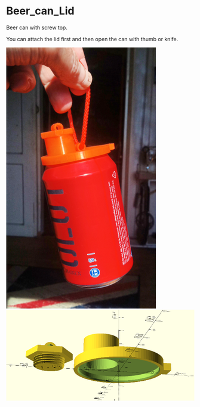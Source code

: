 # Beer_can_Lid
Beer can with screw top. 

You can attach the lid first and then open the can with thumb or knife. 


<img src=can.png>

<img src=oscad.png>

